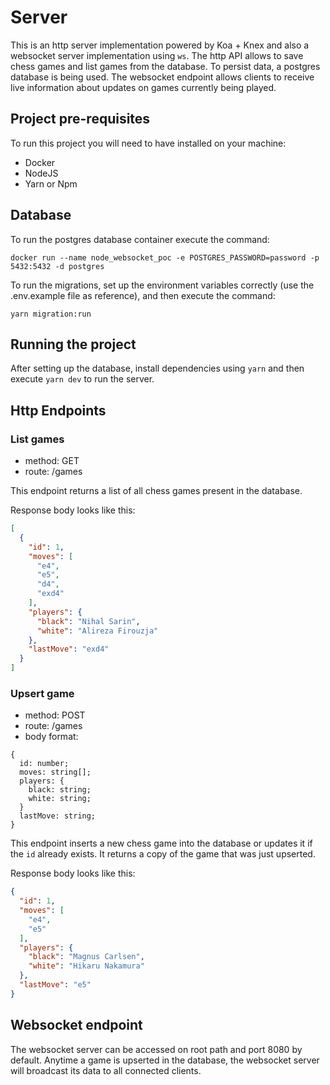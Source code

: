 # Server

This is an http server implementation powered by Koa + Knex and also a websocket server implementation using `ws`. The http API allows to save chess games and list games from the database. To persist data, a postgres database is being used. The websocket endpoint allows clients to receive live information about updates on games currently being played.

## Project pre-requisites

To run this project you will need to have installed on your machine:

- Docker
- NodeJS
- Yarn or Npm

## Database

To run the postgres database container execute the command:

`docker run --name node_websocket_poc -e POSTGRES_PASSWORD=password -p 5432:5432 -d postgres`

To run the migrations, set up the environment variables correctly (use the .env.example file as reference), and then execute the command:

`yarn migration:run`

## Running the project

After setting up the database, install dependencies using `yarn` and then execute `yarn dev` to run the server.

## Http Endpoints

### List games

- method: GET
- route: /games

This endpoint returns a list of all chess games present in the database.

Response body looks like this:

```json
[
  {
    "id": 1,
    "moves": [
      "e4",
      "e5",
      "d4",
      "exd4"
    ],
    "players": {
      "black": "Nihal Sarin",
      "white": "Alireza Firouzja"
    },
    "lastMove": "exd4"
  }
]
```

### Upsert game

- method: POST
- route: /games
- body format:
```
{
  id: number;
  moves: string[];
  players: {
    black: string;
    white: string;
  }
  lastMove: string;
}
```

This endpoint inserts a new chess game into the database or updates it if the `id` already exists. It returns a copy of the game that was just upserted.

Response body looks like this:

```json
{
  "id": 1,
  "moves": [
    "e4",
    "e5"
  ],
  "players": {
    "black": "Magnus Carlsen",
    "white": "Hikaru Nakamura"
  },
  "lastMove": "e5"
}
```

## Websocket endpoint

The websocket server can be accessed on root path and port 8080 by default. Anytime a game is upserted in the database, the websocket server will broadcast its data to all connected clients.
